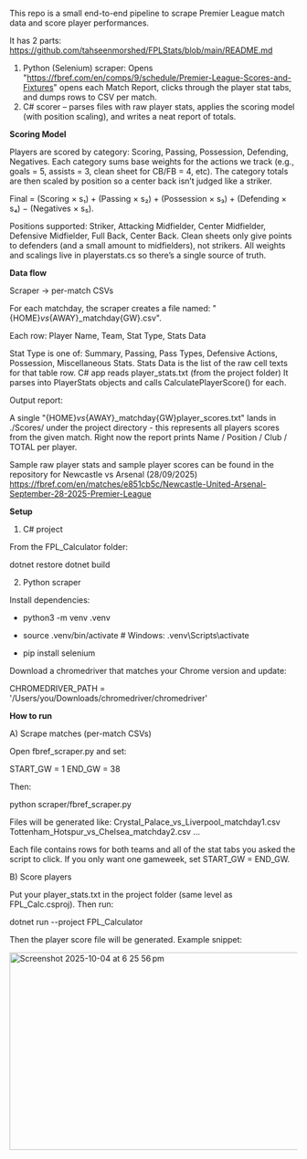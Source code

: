 This repo is a small end-to-end pipeline to scrape Premier League match data and score player performances. 

It has 2 parts: https://github.com/tahseenmorshed/FPLStats/blob/main/README.md
1. Python (Selenium) scraper: Opens "https://fbref.com/en/comps/9/schedule/Premier-League-Scores-and-Fixtures" opens each Match Report, clicks through the player stat tabs, and dumps rows to CSV per match.
2. C# scorer – parses files with raw player stats, applies the scoring model (with position scaling), and writes a neat report of totals.

**Scoring Model**

Players are scored by category: Scoring, Passing, Possession, Defending, Negatives.
Each category sums base weights for the actions we track (e.g., goals = 5, assists = 3, clean sheet for CB/FB = 4, etc).
The category totals are then scaled by position so a center back isn’t judged like a striker.

Final = (Scoring × s₁) + (Passing × s₂) + (Possession × s₃) + (Defending × s₄) − (Negatives × s₅).

Positions supported: Striker, Attacking Midfielder, Center Midfielder, Defensive Midfielder, Full Back, Center Back.
Clean sheets only give points to defenders (and a small amount to midfielders), not strikers.
All weights and scalings live in playerstats.cs so there’s a single source of truth.

**Data flow**

Scraper → per-match CSVs

For each matchday, the scraper creates a file named: "{HOME}_vs_{AWAY}_matchday{GW}.csv".

Each row: Player Name, Team, Stat Type, Stats Data

Stat Type is one of: Summary, Passing, Pass Types, Defensive Actions, Possession, Miscellaneous Stats.
Stats Data is the list of the raw cell texts for that table row.
C# app reads player_stats.txt (from the project folder)
It parses into PlayerStats objects and calls CalculatePlayerScore() for each.

Output report:

A single "{HOME}_vs_{AWAY}_matchday{GW}player_scores.txt" lands in ./Scores/ under the project directory - this represents all players scores from the given match.
Right now the report prints Name / Position / Club / TOTAL per player.

Sample raw player stats and sample player scores can be found in the repository for Newcastle vs Arsenal (28/09/2025)
https://fbref.com/en/matches/e851cb5c/Newcastle-United-Arsenal-September-28-2025-Premier-League

**Setup**

1) C# project
   
From the FPL_Calculator folder:

dotnet restore
dotnet build

2) Python scraper

Install dependencies:

- python3 -m venv .venv

- source .venv/bin/activate   # Windows: .venv\Scripts\activate

- pip install selenium


Download a chromedriver that matches your Chrome version and update:

CHROMEDRIVER_PATH = '/Users/you/Downloads/chromedriver/chromedriver'

**How to run**

A) Scrape matches (per-match CSVs)

Open fbref_scraper.py and set:

START_GW = 1
END_GW = 38

Then:

python scraper/fbref_scraper.py

Files will be generated like: 
Crystal_Palace_vs_Liverpool_matchday1.csv
Tottenham_Hotspur_vs_Chelsea_matchday2.csv
...

Each file contains rows for both teams and all of the stat tabs you asked the script to click.
If you only want one gameweek, set START_GW = END_GW.

B) Score players

Put your player_stats.txt in the project folder (same level as FPL_Calc.csproj).
Then run:

dotnet run --project FPL_Calculator

Then the player score file will be generated. Example snippet:

<img width="597" height="346" alt="Screenshot 2025-10-04 at 6 25 56 pm" src="https://github.com/user-attachments/assets/0ced4723-b852-435f-92f0-9861213ba657" />


